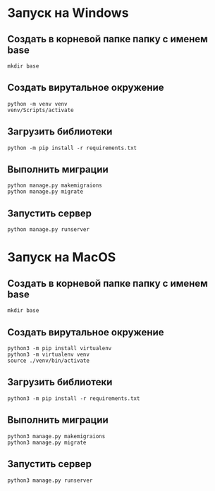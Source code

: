 # Запуск на Windows

## Создать в корневой папке папку с именем base

```
mkdir base
```

## Создать вирутальное окружение

```
python -m venv venv
venv/Scripts/activate
```

## Загрузить библиотеки

```
python -m pip install -r requirements.txt
```

## Выполнить миграции

```
python manage.py makemigraions
python manage.py migrate
```

## Запустить сервер

```
python manage.py runserver
```

# Запуск на MacOS

## Создать в корневой папке папку с именем base

```
mkdir base
```

## Создать вирутальное окружение

```
python3 -m pip install virtualenv
python3 -m virtualenv venv
source ./venv/bin/activate
```

## Загрузить библиотеки

```
python3 -m pip install -r requirements.txt
```

## Выполнить миграции

```
python3 manage.py makemigraions
python3 manage.py migrate
```

## Запустить сервер

```
python3 manage.py runserver
```
